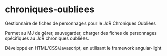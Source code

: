 # chroniques-oubliees
Gestionnaire de fiches de personnages pour le JdR Chroniques Oubliées

Permet au MJ de gérer, sauvegarder, charger des fiches de personnages spécifiques au JdR chroniques oubliées.

Développé en HTML/CSS/Javascript, en utilisant le framework angular-light
